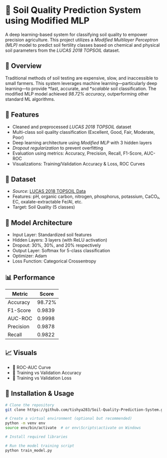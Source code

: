 # 🌱 Soil Quality Prediction System using Modified MLP

A deep learning-based system for classifying soil quality to empower precision agriculture. This project utilizes a *Modified Multilayer Perceptron (MLP)* model to predict soil fertility classes based on chemical and physical soil parameters from the *LUCAS 2018 TOPSOIL* dataset.


## 📌 Overview

Traditional methods of soil testing are expensive, slow, and inaccessible to small farmers. This system leverages machine learning—particularly deep learning—to provide *fast, accurate, and **scalable* soil classification. The modified MLP model achieved *98.72% accuracy*, outperforming other standard ML algorithms.

## 🚀 Features

- Cleaned and preprocessed *LUCAS 2018 TOPSOIL* dataset
- Multi-class soil quality classification (Excellent, Good, Fair, Moderate, Poor)
- Deep learning architecture using *Modified MLP* with 3 hidden layers
- *Dropout regularization* to prevent overfitting
- Evaluation using metrics: Accuracy, Precision, Recall, F1-Score, AUC-ROC
- Visualizations: Training/Validation Accuracy & Loss, ROC Curves

## 📁 Dataset

- *Source*: [LUCAS 2018 TOPSOIL Data](https://esdac.jrc.ec.europa.eu/projects/lucas)
- Features: pH, organic carbon, nitrogen, phosphorus, potassium, CaCO₃, EC, oxalate-extractable Fe/Al, etc.
- Target: Soil Quality (5 classes)

## 🧠 Model Architecture

- Input Layer: Standardized soil features
- Hidden Layers: 3 layers (with ReLU activation)
- Dropout: 30%, 30%, and 20% respectively
- Output Layer: Softmax for 5-class classification
- Optimizer: Adam
- Loss Function: Categorical Crossentropy

## 📊 Performance

| Metric     | Score   |
|------------|---------|
| Accuracy   | 98.72%  |
| F1-Score   | 0.9839  |
| AUC-ROC    | 0.9998  |
| Precision  | 0.9878  |
| Recall     | 0.9822  |

## 📈 Visuals

- 📌 ROC-AUC Curve
- 📌 Training vs Validation Accuracy
- 📌 Training vs Validation Loss

## 🧪 Installation & Usage

```bash
# Clone the repository
git clone https://github.com/tishya283/Soil-Quality-Prediction-System.git

# Create a virtual environment (optional but recommended)
python -m venv env
source env/bin/activate  # or env\Scripts\activate on Windows

# Install required libraries

# Run the model training script
python train_model.py 
